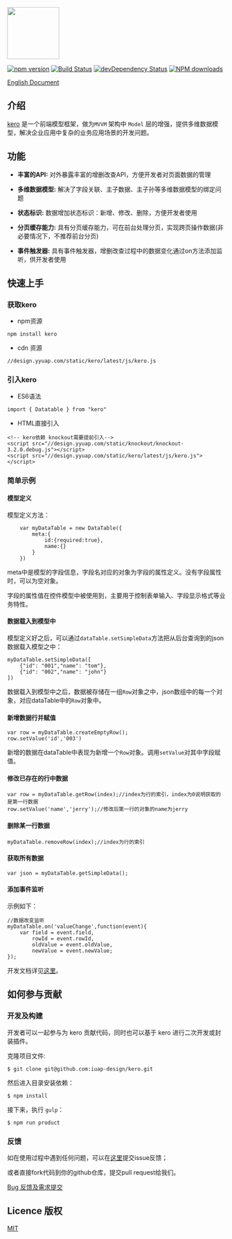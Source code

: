 <img src="http://tinper.org/assets/images/kero.png" width="120" style="max-width:100%;"/>


[![npm version](https://img.shields.io/npm/v/kero.svg)](https://www.npmjs.com/package/kero)
[![Build Status](https://img.shields.io/travis/iuap-design/kero/master.svg)](https://travis-ci.org/iuap-design/kero)
[![devDependency Status](https://img.shields.io/david/dev/iuap-design/kero.svg)](https://david-dm.org/iuap-design/kero#info=devDependencies)
[![NPM downloads](http://img.shields.io/npm/dm/kero.svg?style=flat)](https://npmjs.org/package/kero)


[English Document](./README.md)
##  介绍
[kero](http://tinper.org/dist/kero/index.html) 是一个前端模型框架，做为`MVVM` 架构中 `Model` 层的增强，提供多维数据模型，解决企业应用中复杂的业务应用场景的开发问题。


## 功能


- **丰富的API:** 对外暴露丰富的增删改查API，方便开发者对页面数据的管理

- **多维数据模型:** 解决了字段关联、主子数据、主子孙等多维数据模型的绑定问题

- **状态标识:** 数据增加状态标识：新增、修改、删除，方便开发者使用

- **分页缓存能力:** 具有分页缓存能力，可在前台处理分页，实现跨页操作数据(非必要情况下，不推荐前台分页)  

- **事件触发器:** 具有事件触发器，增删改查过程中的数据变化通过on方法添加监听，供开发者使用

## 快速上手

### 获取kero

- npm资源

```
npm install kero
```
- cdn 资源
```
//design.yyuap.com/static/kero/latest/js/kero.js
```

### 引入kero
- ES6语法
```
import { Datatable } from "kero"

```
- HTML直接引入
```
<!-- kero依赖 knockout需要提前引入-->
<script src="//design.yyuap.com/static/knockout/knockout-3.2.0.debug.js"></script>
<script src="//design.yyuap.com/static/kero/latest/js/kero.js"></script>
```

### 简单示例

#### 模型定义

模型定义方法：

		var myDataTable = new DataTable({
			meta:{
				id:{required:true},
				name:{}
			}
		})


meta中是模型的字段信息，字段名对应的对象为字段的属性定义。没有字段属性时，可以为空对象。

字段的属性值在控件模型中被使用到，主要用于控制表单输入、字段显示格式等业务特性。



####  数据载入到模型中 

模型定义好之后，可以通过`dataTable.setSimpleData`方法把从后台查询到的json数据载入模型之中：

    myDataTable.setSimpleData([
        {"id": "001","name": "tom"},
        {"id": "002","name": "john"}
    ])

数据载入到模型中之后，数据被存储在一组`Row`对象之中，json数组中的每一个对象，对应dataTable中的`Row`对象中。


#### 新增数据行并赋值

	var row = myDataTable.createEmptyRow();
	row.setValue('id','003')

新增的数据在dataTable中表现为新增一个`Row`对象。调用`setValue`对其中字段赋值。

#### 修改已存在的行中数据

	var row = myDataTable.getRow(index);//index为行的索引，index为0说明获取的是第一行数据
	row.setValue('name','jerry');//修改后第一行的对象的name为jerry


#### 删除某一行数据

	myDataTable.removeRow(index);//index为行的索引

#### 获取所有数据

	var json = myDataTable.getSimpleData();

#### 添加事件监听

示例如下：

```
//数据改变监听
myDataTable.on('valueChange',function(event){
	var field = event.field,
		rowId = event.rowId,
		oldValue = event.oldValue,
		newValue = event.newValue;
});
```
开发文档详见[这里](http://tinper.org/dist/kero/docs/overview.html)。


## 如何参与贡献

### 开发及构建

开发者可以一起参与为 kero 贡献代码，同时也可以基于 kero 进行二次开发或封装插件。

克隆项目文件:

```
$ git clone git@github.com:iuap-design/kero.git
```

然后进入目录安装依赖：

```
$ npm install
```

接下来，执行 `gulp`：

```
$ npm run product
```


### 反馈
如在使用过程中遇到任何问题，可以在[这里](https://github.com/iuap-design/kero/issues)提交issue反馈；

或者直接fork代码到你的github仓库，提交pull request给我们。


[Bug 反馈及需求提交](CONTRIBUTING.md)

## Licence 版权

[MIT](./LICENSE)
